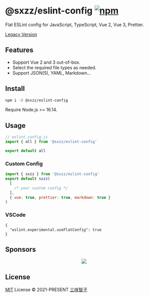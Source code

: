 # @sxzz/eslint-config [![npm](https://img.shields.io/npm/v/@sxzz/eslint-config.svg)](https://npmjs.com/package/@sxzz/eslint-config)

Flat ESLint config for JavaScript, TypeScript, Vue 2, Vue 3, Prettier.

[Legacy Version](https://github.com/sxzz/eslint-config-legacy)

## Features

- Support Vue 2 and 3 out-of-box.
- Select the required file types as needed.
- Support JSON(5), YAML, Markdown...

## Install

```bash
npm i -D @sxzz/eslint-config
```

Require Node.js >= 16.14.

## Usage

```js
// eslint.config.js
import { all } from '@sxzz/eslint-config'

export default all
```

### Custom Config

```js
import { sxzz } from '@sxzz/eslint-config'
export default sxzz(
  [
    /* your custom config */
  ],
  { vue: true, prettier: true, markdown: true }
)
```

### VSCode

```jsonc
{
  "eslint.experimental.useFlatConfig": true
}
```

## Sponsors

<p align="center">
  <a href="https://cdn.jsdelivr.net/gh/sxzz/sponsors/sponsors.svg">
    <img src='https://cdn.jsdelivr.net/gh/sxzz/sponsors/sponsors.svg'/>
  </a>
</p>

## License

[MIT](./LICENSE) License © 2021-PRESENT [三咲智子](https://github.com/sxzz)
